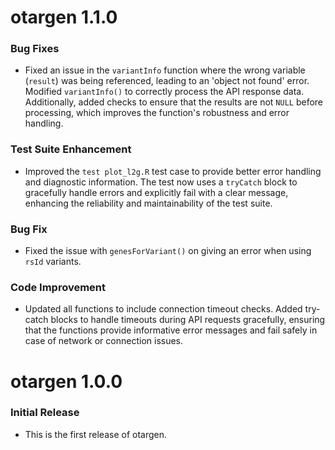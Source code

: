 # otargen 1.1.0

### Bug Fixes
* Fixed an issue in the `variantInfo` function where the wrong variable (`result`) was being referenced, leading to an 'object not found' error. Modified `variantInfo()` to correctly process the API response data. Additionally, added checks to ensure that the results are not `NULL` before processing, which improves the function's robustness and error handling.

### Test Suite Enhancement
* Improved the `test plot_l2g.R` test case to provide better error handling and diagnostic information. The test now uses a `tryCatch` block to gracefully handle errors and explicitly fail with a clear message, enhancing the reliability and maintainability of the test suite.

### Bug Fix
* Fixed the issue with `genesForVariant()` on giving an error when using `rsId` variants.

### Code Improvement
* Updated all functions to include connection timeout checks. Added try-catch blocks to handle timeouts during API requests gracefully, ensuring that the functions provide informative error messages and fail safely in case of network or connection issues.

# otargen 1.0.0

### Initial Release
* This is the first release of otargen.
